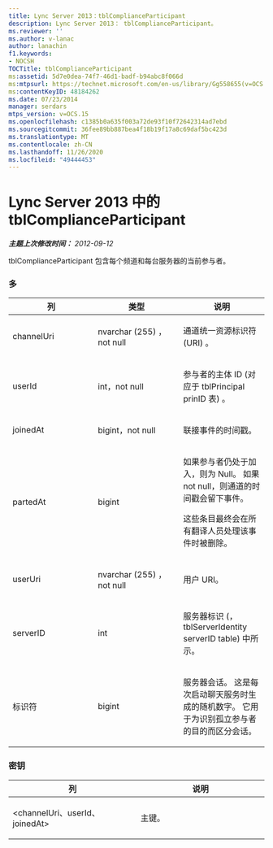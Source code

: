 ```yaml
---
title: Lync Server 2013：tblComplianceParticipant
description: Lync Server 2013： tblComplianceParticipant。
ms.reviewer: ''
ms.author: v-lanac
author: lanachin
f1.keywords:
- NOCSH
TOCTitle: tblComplianceParticipant
ms:assetid: 5d7e0dea-74f7-46d1-badf-b94abc8f066d
ms:mtpsurl: https://technet.microsoft.com/en-us/library/Gg558655(v=OCS.15)
ms:contentKeyID: 48184262
ms.date: 07/23/2014
manager: serdars
mtps_version: v=OCS.15
ms.openlocfilehash: c1385b0a635f003a72de93f10f72642314ad7ebd
ms.sourcegitcommit: 36fee89bb887bea4f18b19f17a8c69daf5bc423d
ms.translationtype: MT
ms.contentlocale: zh-CN
ms.lasthandoff: 11/26/2020
ms.locfileid: "49444453"
---
```

# <a name="tblcomplianceparticipant-in-lync-server-2013"></a>Lync Server 2013 中的 tblComplianceParticipant

<div data-xmlns="http://www.w3.org/1999/xhtml">

<div class="topic" data-xmlns="http://www.w3.org/1999/xhtml" data-msxsl="urn:schemas-microsoft-com:xslt" data-cs="https://msdn.microsoft.com/">

<div data-asp="https://msdn2.microsoft.com/asp">



</div>

<div id="mainSection">

<div id="mainBody">

<span> </span>

_**主题上次修改时间：** 2012-09-12_

tblComplianceParticipant 包含每个频道和每台服务器的当前参与者。

### <a name="columns"></a>多

<table>
<colgroup>
<col style="width: 33%" />
<col style="width: 33%" />
<col style="width: 33%" />
</colgroup>
<thead>
<tr class="header">
<th>列</th>
<th>类型</th>
<th>说明</th>
</tr>
</thead>
<tbody>
<tr class="odd">
<td><p>channelUri</p></td>
<td><p>nvarchar (255) ，not null</p></td>
<td><p>通道统一资源标识符 (URI) 。</p></td>
</tr>
<tr class="even">
<td><p>userId</p></td>
<td><p>int，not null</p></td>
<td><p>参与者的主体 ID (对应于 tblPrincipal prinID 表) 。</p></td>
</tr>
<tr class="odd">
<td><p>joinedAt</p></td>
<td><p>bigint，not null</p></td>
<td><p>联接事件的时间戳。</p></td>
</tr>
<tr class="even">
<td><p>partedAt</p></td>
<td><p>bigint</p></td>
<td><p>如果参与者仍处于加入，则为 Null。 如果 not null，则通道的时间戳会留下事件。</p>
<p>这些条目最终会在所有翻译人员处理该事件时被删除。</p></td>
</tr>
<tr class="odd">
<td><p>userUri</p></td>
<td><p>nvarchar (255) ，not null</p></td>
<td><p>用户 URI。</p></td>
</tr>
<tr class="even">
<td><p>serverID</p></td>
<td><p>int</p></td>
<td><p>服务器标识 (，tblServerIdentity serverID table) 中所示。</p></td>
</tr>
<tr class="odd">
<td><p>标识符</p></td>
<td><p>bigint</p></td>
<td><p>服务器会话。 这是每次启动聊天服务时生成的随机数字。 它用于为识别孤立参与者的目的而区分会话。</p></td>
</tr>
</tbody>
</table>


### <a name="key"></a>密钥

<table>
<colgroup>
<col style="width: 50%" />
<col style="width: 50%" />
</colgroup>
<thead>
<tr class="header">
<th>列</th>
<th>说明</th>
</tr>
</thead>
<tbody>
<tr class="odd">
<td><p>&lt;channelUri、userId、joinedAt&gt;</p></td>
<td><p>主键。</p></td>
</tr>
</tbody>
</table>


</div>

<span> </span>

</div>

</div>

</div>

